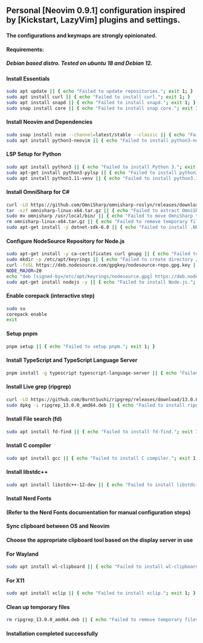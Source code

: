 ## Personal [Neovim 0.9.1] configuration inspired by [Kickstart, LazyVim] plugins and settings.
#### The configurations and keymaps are strongly opinionated.

#### Requirements:
##### Debian based distro. Tested on ubuntu 18 and Debian 12.

#### Install Essentials
```bash
sudo apt update || { echo "Failed to update repositories."; exit 1; }
sudo apt install curl || { echo "Failed to install curl."; exit 1; }
sudo apt install snapd || { echo "Failed to install snapd."; exit 1; }
sudo snap install core || { echo "Failed to install snap core."; exit 1; }
```

#### Install Neovim and Dependencies
```bash
sudo snap install nvim --channel=latest/stable --classic || { echo "Failed to install nvim via snap."; exit 1; }
sudo apt install python3-neovim || { echo "Failed to install python3-neovim."; exit 1; }
```

#### LSP Setup for Python
```bash
sudo apt install python3 || { echo "Failed to install Python 3."; exit 1; }
sudo apt-get install python3-pylsp || { echo "Failed to install python3-pylsp."; exit 1; }
sudo apt install python3.11-venv || { echo "Failed to install python3.11-venv."; exit 1; }
```

#### Install OmniSharp for C#
```bash
curl -LO https://github.com/OmniSharp/omnisharp-roslyn/releases/download/v1.39.10/omnisharp-linux-arm64-net6.0.tar.gz || { echo "Failed to download OmniSharp."; exit 1; }
tar -xzf omnisharp-linux-x64.tar.gz || { echo "Failed to extract OmniSharp."; exit 1; }
sudo mv omnisharp /usr/local/bin/ || { echo "Failed to move OmniSharp to /usr/local/bin/."; exit 1; }
rm omnisharp-linux-x64.tar.gz || { echo "Failed to remove temporary files."; exit 1; }
sudo apt-get install -y dotnet-sdk-6.0 || { echo "Failed to install .NET SDK."; exit 1; }
```

#### Configure NodeSource Repository for Node.js
```bash
sudo apt-get install -y ca-certificates curl gnupg || { echo "Failed to install required packages."; exit 1; }
sudo mkdir -p /etc/apt/keyrings || { echo "Failed to create directory /etc/apt/keyrings."; exit 1; }
curl -fsSL https://deb.nodesource.com/gpgkey/nodesource-repo.gpg.key | sudo gpg --dearmor -o /etc/apt/keyrings/nodesource.gpg || { echo "Failed to download and setup NodeSource GPG key."; exit 1; }
NODE_MAJOR=20
echo "deb [signed-by=/etc/apt/keyrings/nodesource.gpg] https://deb.nodesource.com/node_$NODE_MAJOR.x nodistro main" | sudo tee /etc/apt/sources.list.d/nodesource.list || { echo "Failed to add NodeSource repository."; exit 1; }
sudo apt-get install nodejs -y || { echo "Failed to install Node.js."; exit 1; }
```

#### Enable corepack (interactive step)
```bash
sudo su
corepack enable
exit
```

#### Setup pnpm
```bash
pnpm setup || { echo "Failed to setup pnpm."; exit 1; }
```

#### Install TypeScript and TypeScript Language Server
```bash
pnpm install -g typescript typescript-language-server || { echo "Failed to install TypeScript and TypeScript Language Server."; exit 1; }
```

#### Install Live grep (ripgrep)
```bash
curl -LO https://github.com/BurntSushi/ripgrep/releases/download/13.0.0/ripgrep_13.0.0_amd64.deb || { echo "Failed to download ripgrep."; exit 1; }
sudo dpkg -i ripgrep_13.0.0_amd64.deb || { echo "Failed to install ripgrep."; exit 1; }
```

#### Install File search (fd)
```bash
sudo apt install fd-find || { echo "Failed to install fd-find."; exit 1; }
```

#### Install C compiler
```bash
sudo apt install gcc || { echo "Failed to install C compiler."; exit 1; }
```

#### Install libstdc++
```bash
sudo apt install libstdc++-12-dev || { echo "Failed to install libstdc++-12-dev."; exit 1; }
```

#### Install Nerd Fonts
#### (Refer to the Nerd Fonts documentation for manual configuration steps)

#### Sync clipboard between OS and Neovim
#### Choose the appropriate clipboard tool based on the display server in use

#### For Wayland
```bash
sudo apt install wl-clipboard || { echo "Failed to install wl-clipboard."; exit 1; }
```

#### For X11
```bash
sudo apt install xclip || { echo "Failed to install xclip."; exit 1; }
```

#### Clean up temporary files
```bash
rm ripgrep_13.0.0_amd64.deb || { echo "Failed to remove temporary files."; exit 1; }
```

#### Installation completed successfully
